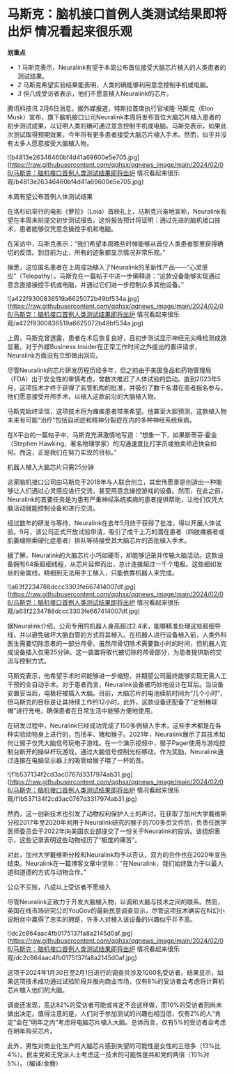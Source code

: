 # 马斯克：脑机接口首例人类测试结果即将出炉 情况看起来很乐观

**划重点**

  * _1_ 马斯克表示，Neuralink有望于本周公布首位接受大脑芯片植入的人类患者的测试结果。
  * _2_ 马斯克希望实验结果能表明，人类的确能够利用意念控制手机或电脑。
  * _3_ 但八成受访者表示，他们不愿意植入Neuralink的芯片。

腾讯科技讯 2月6日消息，据外媒报道，特斯拉首席执行官埃隆·马斯克（Elon
Musk）宣布，旗下脑机接口公司Neuralink本周将发布首位大脑芯片植入患者的初步测试成果，以证明人类的确可通过意念控制手机或电脑。马斯克表示，如果此次测试取得预期效果，今年将有更多患者接受大脑芯片植入手术。然而，似乎并没有太多人愿意接受大脑植入物。

![b4813e26346460bf4d41a69600e5e705.jpg](https://raw.githubusercontent.com/qqhsx/qqnews_image/main/2024/02/06/马斯克：脑机接口首例人类测试结果即将出炉 情况看起来很乐观/b4813e26346460bf4d41a69600e5e705.jpg)

本周有望公布首例人体测试结果

在洛杉矶举行的电影《萝拉》（Lola）首映礼上，马斯克兴奋地宣称，Neuralink有望在本周末前提交初步测试报告。这份报告预计将证明：通过先进的脑机接口技术，患者能够仅凭意念操控手机和电脑。

在采访中，马斯克表示：“我们希望本周晚些时候能够从首位人类患者那里获得确切的反馈。到目前为止，所有的迹象都显示情况非常乐观。”

据悉，这位匿名患者在上周成功植入了Neuralink的革新性产品——“心灵感应”（Telepathy）。马斯克在一篇帖子中进一步阐释道：“这款设备能够实现通过意念直接操控手机或电脑，并通过它们进一步控制众多其他设备。”

![a422f9300836519a6625072b49bf534a.jpg](https://raw.githubusercontent.com/qqhsx/qqnews_image/main/2024/02/06/马斯克：脑机接口首例人类测试结果即将出炉 情况看起来很乐观/a422f9300836519a6625072b49bf534a.jpg)

上周，马斯克曾透露，患者在术后恢复良好，且初步测试显示神经元尖峰检测成效显著。对于外媒Business
Insider在正常工作时间之外提出的置评请求，Neuralink方面没有立即做出回应。

尽管Neuralink的芯片研发历程历经多年，但之前由于美国食品和药物管理局（FDA）出于安全性的审慎考虑，曾数次推迟了人体试验的启动。直到2023年5月，这项技术才终于获得了监管机构的批准，并吸引了数千名潜在患者报名参与。他们愿意接受开颅手术，以植入这款前沿的大脑植入物。

马斯克始终坚信，这项技术将为瘫痪患者带来希望。他甚至大胆预测，这款植入物未来有可能“治疗”包括自闭症和精神分裂症在内的多种神经系统疾病。

在X平台的一篇帖子中，马斯克充满激情地写道：“想象一下，如果斯蒂芬·霍金（Stephen
Hawking，著名物理学家）的沟通速度比打字员或拍卖师还快会如何。而这，正是我们在努力实现的目标。”

机器人植入大脑芯片只需25分钟

这家脑机接口公司由马斯克于2016年与人联合创立，其宏伟愿景是创造出一种能够让人们通过心灵感应进行交流，甚至用意念操控游戏的设备。然而，在此之前，Neuralink的首要任务是为患有严重神经系统疾病的患者提供帮助，让他们仅凭大脑活动就能控制设备和进行交流。

经过数年的研发与等待，Neuralink在去年5月终于获得了批准，得以开展人体试验。9月，该公司正式开放试验申请，吸引了成千上万的潜在患者（四肢瘫痪者或肌萎缩侧索硬化症患者）排队等待接受其大脑芯片的首批植入手术。

据了解，Neuralink的大脑芯片小巧如硬币，却能够记录并传输大脑活动。这款设备拥有64条超细线程，从芯片延伸而出，总计连接超过一千个电极。这些细如发丝的金属线，精细到无法用手工植入，只能依靠机器人来完成。

![a63f2234788dccc3303fe667414007df.jpg](https://raw.githubusercontent.com/qqhsx/qqnews_image/main/2024/02/06/马斯克：脑机接口首例人类测试结果即将出炉 情况看起来很乐观/a63f2234788dccc3303fe667414007df.jpg)

据Neuralink介绍，公司专用的机器人身高超过2.4米，能够精准处理这些超细导线，并以避免破坏大脑血管的方式将其植入。在机器人进行设备植入前，人类外科医生需要切除患者的一部分颅骨。虽然颅骨切除术需要数小时的时间，但机器人完成设备插入仅需25分钟。这一装置将取代被切除的颅骨部分，为患者提供新的交流与控制方式。

马斯克表示，他希望手术时间能够进一步缩短，并期望公司最终能够实现无需人工干预的全自动手术。对于患者而言，Neuralink设备被巧妙地设计在耳后。当设备安置妥当后，电极将被插入大脑。目前，大脑芯片的电池续航时间为“几个小时”，但马斯克的目标是让其持续工作约12小时。此外，这款设备还配备了“定制棒球帽”进行充电，确保患者在日常生活中能够方便地使用。

在研发过程中，Neuralink已经成功完成了150多例植入手术，这些手术都是在各种实验动物身上进行的，包括羊、猪和猴子。2021年，Neuralink展示了其技术如何让猴子仅凭大脑信号玩电子游戏。在一个演示视频中，猴子Pager使用与游戏控制台断开的操纵杆玩游戏，通过大脑信号控制光标移动。作为奖励，Neuralink通过连接在电脑显示器上的吸管给猴子喂了一杯奶昔。

![f1b537134f2cd3ac0767d3317974ab31.jpg](https://raw.githubusercontent.com/qqhsx/qqnews_image/main/2024/02/06/马斯克：脑机接口首例人类测试结果即将出炉 情况看起来很乐观/f1b537134f2cd3ac0767d3317974ab31.jpg)

然而，这一创新技术也引发了动物权利保护人士的声讨。在获取了加州大学戴维斯分校2017年至2020年间用于Neuralink研究的猴子的700多页文件后，负责任医学医师委员会于2022年向美国农业部提交了一份关于Neuralink的投诉。该组织表示，这些记录表明这些动物经历了“极度的痛苦”。

对此，加州大学戴维斯分校和Neuralink均予以否认，双方的合作也在2020年宣告结束。Neuralink在一篇博客文章中坚称：“在Neuralink，我们始终致力于以最人道和道德的方式与动物合作。”

公众不买账，八成以上受访者不愿植入

尽管Neuralink正致力于开发大脑植入物，以调和大脑与技术之间的联系。然而，英国在线市场研究公司YouGov的最新民意调查显示，尽管这项技术确实在科幻小说粉丝中赢得了忠实的拥趸，许多人对植入该设备的兴趣似乎并不高。

![dc2c864aac4fb0175137fa8a2145d0af.jpg](https://raw.githubusercontent.com/qqhsx/qqnews_image/main/2024/02/06/马斯克：脑机接口首例人类测试结果即将出炉 情况看起来很乐观/dc2c864aac4fb0175137fa8a2145d0af.jpg)

这项于2024年1月30日至2月1日进行的调查共涉及1000名受访者。结果显示，如果这项技术成功通过试验阶段并推向商业市场，仅有8%的受访者会考虑将计算机芯片植入他们的大脑。

调查还发现，高达82%的受访者可能或肯定不会这样做，而10%的受访者则尚未做出决定。值得注意的是，人们对于参加测试的兴趣也相当低，仅有2%的人“肯定”会在“明年之内”考虑将电脑芯片植入大脑。总体而言，仅有5%的受访者会考虑在明年购买芯片。

此外，男性对商业化生产的大脑芯片感到失望的可能性是女性的三倍多（13%比4%）。民主党和无党派人士考虑这一技术的可能性是共和党的两倍（10%对5%）。（编译/金鹿）


